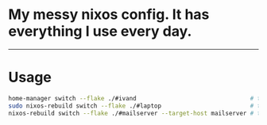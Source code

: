 # My messy nixos config. It has everything I use every day.

---
# Usage

```bash
home-manager switch --flake ./#ivand                                # this switches home-manager
sudo nixos-rebuild switch --flake ./#laptop                         # this builds the base system
nixos-rebuild switch --flake ./#mailserver --target-host mailserver # this deploys to mailserver in .ssh/config
```

